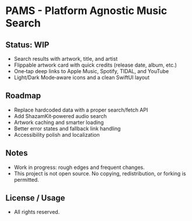 # PAMS - Platform Agnostic Music Search

## Status: WIP
- Search results with artwork, title, and artist
- Flippable artwork card with quick credits (release date, album, etc.)
- One‑tap deep links to Apple Music, Spotify, TIDAL, and YouTube
- Light/Dark Mode‑aware icons and a clean SwiftUI layout

## Roadmap
- Replace hardcoded data with a proper search/fetch API
- Add ShazamKit‑powered audio search
- Artwork caching and smarter loading
- Better error states and fallback link handling
- Accessibility polish and localization

## Notes
- Work in progress: rough edges and frequent changes.
- This project is not open source. No copying, redistribution, or forking is permitted.

## License / Usage
- All rights reserved.
